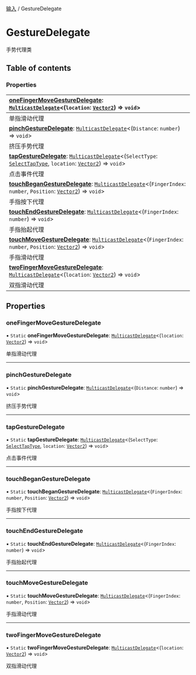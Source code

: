 [输入](../groups/输入.输入.md) / GestureDelegate

# GestureDelegate <Badge type="tip" text="Class" /> <Score text="GestureDelegate" />

手势代理类

## Table of contents

### Properties <Score text="Properties" /> 
| **[oneFingerMoveGestureDelegate](mw.GestureDelegate.md#onefingermovegesturedelegate)**: [`MulticastDelegate`](mw.MulticastDelegate.md)<(`location`: [`Vector2`](mw.Vector2.md)) => `void`\>  |
| :-----|
| 单指滑动代理|
| **[pinchGestureDelegate](mw.GestureDelegate.md#pinchgesturedelegate)**: [`MulticastDelegate`](mw.MulticastDelegate.md)<(`Distance`: `number`) => `void`\>  |
| 挤压手势代理|
| **[tapGestureDelegate](mw.GestureDelegate.md#tapgesturedelegate)**: [`MulticastDelegate`](mw.MulticastDelegate.md)<(`SelectType`: [`SelectTapType`](../enums/mw.SelectTapType.md), `location`: [`Vector2`](mw.Vector2.md)) => `void`\>  |
| 点击事件代理|
| **[touchBeganGestureDelegate](mw.GestureDelegate.md#touchbegangesturedelegate)**: [`MulticastDelegate`](mw.MulticastDelegate.md)<(`FingerIndex`: `number`, `Position`: [`Vector2`](mw.Vector2.md)) => `void`\>  |
| 手指按下代理|
| **[touchEndGestureDelegate](mw.GestureDelegate.md#touchendgesturedelegate)**: [`MulticastDelegate`](mw.MulticastDelegate.md)<(`FingerIndex`: `number`) => `void`\>  |
| 手指抬起代理|
| **[touchMoveGestureDelegate](mw.GestureDelegate.md#touchmovegesturedelegate)**: [`MulticastDelegate`](mw.MulticastDelegate.md)<(`FingerIndex`: `number`, `Position`: [`Vector2`](mw.Vector2.md)) => `void`\>  |
| 手指滑动代理|
| **[twoFingerMoveGestureDelegate](mw.GestureDelegate.md#twofingermovegesturedelegate)**: [`MulticastDelegate`](mw.MulticastDelegate.md)<(`location`: [`Vector2`](mw.Vector2.md)) => `void`\>  |
| 双指滑动代理|

## Properties

### oneFingerMoveGestureDelegate <Score text="oneFingerMoveGestureDelegate" /> 

▪ `Static` **oneFingerMoveGestureDelegate**: [`MulticastDelegate`](mw.MulticastDelegate.md)<(`location`: [`Vector2`](mw.Vector2.md)) => `void`\>

单指滑动代理

___

### pinchGestureDelegate <Score text="pinchGestureDelegate" /> 

▪ `Static` **pinchGestureDelegate**: [`MulticastDelegate`](mw.MulticastDelegate.md)<(`Distance`: `number`) => `void`\>

挤压手势代理

___

### tapGestureDelegate <Score text="tapGestureDelegate" /> 

▪ `Static` **tapGestureDelegate**: [`MulticastDelegate`](mw.MulticastDelegate.md)<(`SelectType`: [`SelectTapType`](../enums/mw.SelectTapType.md), `location`: [`Vector2`](mw.Vector2.md)) => `void`\>

点击事件代理

___

### touchBeganGestureDelegate <Score text="touchBeganGestureDelegate" /> 

▪ `Static` **touchBeganGestureDelegate**: [`MulticastDelegate`](mw.MulticastDelegate.md)<(`FingerIndex`: `number`, `Position`: [`Vector2`](mw.Vector2.md)) => `void`\>

手指按下代理

___

### touchEndGestureDelegate <Score text="touchEndGestureDelegate" /> 

▪ `Static` **touchEndGestureDelegate**: [`MulticastDelegate`](mw.MulticastDelegate.md)<(`FingerIndex`: `number`) => `void`\>

手指抬起代理

___

### touchMoveGestureDelegate <Score text="touchMoveGestureDelegate" /> 

▪ `Static` **touchMoveGestureDelegate**: [`MulticastDelegate`](mw.MulticastDelegate.md)<(`FingerIndex`: `number`, `Position`: [`Vector2`](mw.Vector2.md)) => `void`\>

手指滑动代理

___

### twoFingerMoveGestureDelegate <Score text="twoFingerMoveGestureDelegate" /> 

▪ `Static` **twoFingerMoveGestureDelegate**: [`MulticastDelegate`](mw.MulticastDelegate.md)<(`location`: [`Vector2`](mw.Vector2.md)) => `void`\>

双指滑动代理
